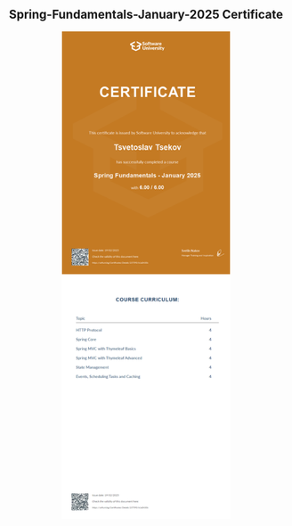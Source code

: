 <h2 align="center">Spring-Fundamentals-January-2025 Certificate</h2>
<div id="header" align="center">
  <img src="Spring Fundamentals - January 2025 - Certificate.jpeg" width = 60%>
</div> 
 
